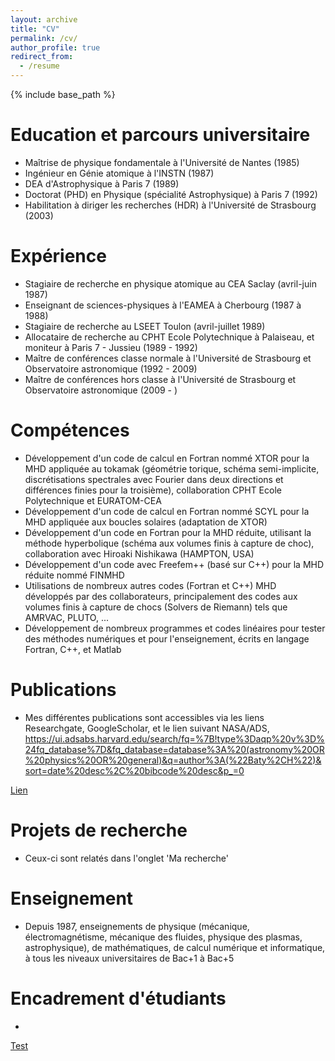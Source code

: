 ```yaml
---
layout: archive
title: "CV"
permalink: /cv/
author_profile: true
redirect_from:
  - /resume
---
```


{% include base_path %}

Education et parcours universitaire
======
* Maîtrise de physique fondamentale à l'Université de Nantes (1985)
* Ingénieur en Génie atomique à l'INSTN (1987)
* DEA d'Astrophysique à Paris 7 (1989)
* Doctorat (PHD) en Physique (spécialité Astrophysique) à Paris 7 (1992)
* Habilitation à diriger les recherches (HDR) à l'Université de Strasbourg (2003)


Expérience
======
* Stagiaire de recherche en physique atomique au CEA Saclay (avril-juin 1987)
* Enseignant de sciences-physiques à l'EAMEA à Cherbourg (1987 à 1988)
* Stagiaire de recherche au LSEET Toulon (avril-juillet 1989)
* Allocataire de recherche au CPHT Ecole Polytechnique à Palaiseau, et moniteur à Paris 7 - Jussieu (1989 - 1992)
* Maître de conférences classe normale à l'Université de Strasbourg et Observatoire astronomique (1992 - 2009)
* Maître de conférences hors classe à l'Université de Strasbourg et Observatoire astronomique (2009 - )

  
Compétences
======
* Développement d'un code de calcul en Fortran nommé XTOR pour la MHD appliquée au tokamak (géométrie torique, schéma semi-implicite, discrétisations spectrales avec Fourier
dans deux directions et différences finies pour la troisième), collaboration CPHT Ecole Polytechnique et EURATOM-CEA
* Développement d'un code de calcul en Fortran nommé SCYL pour la MHD appliquée aux boucles solaires (adaptation de XTOR)
* Développement d'un code en Fortran pour la MHD réduite, utilisant la méthode hyperbolique (schéma aux volumes finis à capture de choc), collaboration avec Hiroaki Nishikawa (HAMPTON, USA)
* Développement d'un code avec Freefem++ (basé sur C++) pour la MHD réduite nommé FINMHD
* Utilisations de nombreux autres codes (Fortran et C++) MHD développés par des collaborateurs, principalement des codes aux volumes finis à capture de chocs (Solvers de Riemann) tels que AMRVAC, PLUTO, ...
* Développement de nombreux programmes et codes linéaires pour tester des méthodes numériques et pour l'enseignement, écrits en langage Fortran, C++, et Matlab

Publications
======
* Mes différentes publications sont accessibles via les liens Researchgate, GoogleScholar, et le lien suivant NASA/ADS,
https://ui.adsabs.harvard.edu/search/fq=%7B!type%3Daqp%20v%3D%24fq_database%7D&fq_database=database%3A%20(astronomy%20OR%20physics%20OR%20general)&q=author%3A(%22Baty%2CH%22)&sort=date%20desc%2C%20bibcode%20desc&p_=0

[Lien](https://ui.adsabs.harvard.edu/search/fq=%7B!type%3Daqp%20v%3D%24fq_database%7D&fq_database=database%3A%20(astronomy%20OR%20physics%20OR%20general)&q=author%3A(%22Baty%2CH%22)&sort=date%20desc%2C%20bibcode%20desc&p_=0)

Projets de recherche
======
* Ceux-ci sont relatés dans l'onglet 'Ma recherche'
  
Enseignement
======
* Depuis 1987, enseignements de physique (mécanique, électromagnétisme, mécanique des fluides, physique des plasmas, astrophysique), de mathématiques, de calcul numérique et informatique, à tous les niveaux universitaires de Bac+1 à Bac+5

Encadrement d'étudiants
======
* 

[Test](https://hal.archives-ouvertes.fr/cel-02164507)
